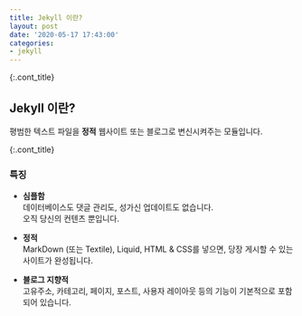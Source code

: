 ```yaml
---
title: Jekyll 이란?
layout: post
date: '2020-05-17 17:43:00'
categories:
- jekyll
---
```


{:.cont_title}
## Jekyll 이란?

평범한 텍스트 파일을 **정적** 웹사이트 또는 블로그로 변신시켜주는 모듈입니다.

{:.cont_title}
### 특징
* **심플함**  
  데이터베이스도 댓글 관리도, 성가신 업데이트도 없습니다.  
  오직 당신의 컨텐츠 뿐입니다.
  
* **정적**  
  MarkDown (또는 Textile), Liquid, HTML & CSS를 넣으면, 당장 게시할 수 있는 사이트가 완성됩니다.
  
* **블로그 지향적**  
  고유주소, 카테고리, 페이지, 포스트, 사용자 레이아웃 등의 기능이 기본적으로 포함되어 있습니다.
